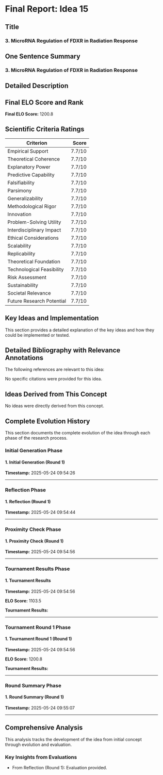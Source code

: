 # Final Report: Idea 15

## Title

### 3. **MicroRNA Regulation of FDXR in Radiation Response**

## One Sentence Summary

### 3. **MicroRNA Regulation of FDXR in Radiation Response**

## Detailed Description




## Final ELO Score and Rank

**Final ELO Score:** 1200.8

## Scientific Criteria Ratings

| Criterion | Score |
|---|---:|
| Empirical Support | 7.7/10 |
| Theoretical Coherence | 7.7/10 |
| Explanatory Power | 7.7/10 |
| Predictive Capability | 7.7/10 |
| Falsifiability | 7.7/10 |
| Parsimony | 7.7/10 |
| Generalizability | 7.7/10 |
| Methodological Rigor | 7.7/10 |
| Innovation | 7.7/10 |
| Problem-Solving Utility | 7.7/10 |
| Interdisciplinary Impact | 7.7/10 |
| Ethical Considerations | 7.7/10 |
| Scalability | 7.7/10 |
| Replicability | 7.7/10 |
| Theoretical Foundation | 7.7/10 |
| Technological Feasibility | 7.7/10 |
| Risk Assessment | 7.7/10 |
| Sustainability | 7.7/10 |
| Societal Relevance | 7.7/10 |
| Future Research Potential | 7.7/10 |

## Key Ideas and Implementation

This section provides a detailed explanation of the key ideas and how they could be implemented or tested.


## Detailed Bibliography with Relevance Annotations

The following references are relevant to this idea:

No specific citations were provided for this idea.


## Ideas Derived from This Concept

No ideas were directly derived from this concept.

## Complete Evolution History

This section documents the complete evolution of the idea through each phase of the research process.

### Initial Generation Phase

#### 1. Initial Generation (Round 1)
**Timestamp:** 2025-05-24 09:54:26



---

### Reflection Phase

#### 1. Reflection (Round 1)
**Timestamp:** 2025-05-24 09:54:44



---

### Proximity Check Phase

#### 1. Proximity Check (Round 1)
**Timestamp:** 2025-05-24 09:54:56



---

### Tournament Results Phase

#### 1. Tournament Results
**Timestamp:** 2025-05-24 09:54:56

**ELO Score:** 1103.5

**Tournament Results:**



---

### Tournament Round 1 Phase

#### 1. Tournament Round 1 (Round 1)
**Timestamp:** 2025-05-24 09:54:56

**ELO Score:** 1200.8

**Tournament Results:**



---

### Round Summary Phase

#### 1. Round Summary (Round 1)
**Timestamp:** 2025-05-24 09:55:07



---

## Comprehensive Analysis

This analysis tracks the development of the idea from initial concept through evolution and evaluation.

### Key Insights from Evaluations

- From Reflection (Round 1): Evaluation provided.
